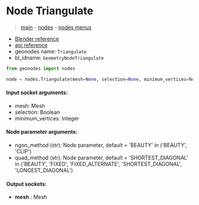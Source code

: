 # Node Triangulate

> [main](../structure.md) - [nodes](nodes.md) - [nodes menus](nodes_menus.md)

- [Blender reference](https://docs.blender.org/manual/en/latest/modeling/geometry_nodes/mesh/triangulate.html)
- [api reference](https://docs.blender.org/api/current/bpy.types.GeometryNodeTriangulate.html)
- geonodes name: `Triangulate`
- bl_idname: `GeometryNodeTriangulate`

```python
from geonodes import nodes

node = nodes.Triangulate(mesh=None, selection=None, minimum_vertices=None, ngon_method='BEAUTY', quad_method='SHORTEST_DIAGONAL')
```

#### Input socket arguments:

- mesh: Mesh
- selection: Boolean
- minimum_vertices: Integer

#### Node parameter arguments:

- ngon_method (str): Node parameter, default = 'BEAUTY' in ('BEAUTY', 'CLIP')
- quad_method (str): Node parameter, default = 'SHORTEST_DIAGONAL' in ('BEAUTY', 'FIXED', 'FIXED_ALTERNATE', 'SHORTEST_DIAGONAL', 'LONGEST_DIAGONAL')

#### Output sockets:

- **mesh** : Mesh

